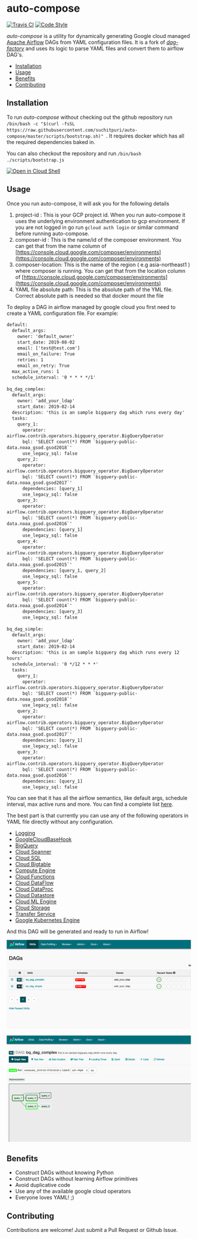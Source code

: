 # auto-compose

[![Travis CI](https://img.shields.io/travis/ajbosco/dag-factory.svg?style=flat-square)](https://travis-ci.com/suchitpuri/auto-compose)
[![Code Style](https://img.shields.io/badge/code%20style-black-000000.svg?style=flat-square)](https://github.com/ambv/black)

*auto-compose* is a utility for dynamically generating Google cloud managed [Apache Airflow](https://cloud.google.com/composer/) DAGs from YAML configuration files. It is a fork of [*dag-factory*](https://github.com/ajbosco/dag-factory) and uses its logic to parse YAML files and convert them to airflow DAG's.

- [Installation](#installation)
- [Usage](#usage)
- [Benefits](#benefits)
- [Contributing](#contributing)
  
## Installation

To run *auto-compose* without checking out the github repository run `/bin/bash -c "$(curl -fsSL  https://raw.githubusercontent.com/suchitpuri/auto-compose/master/scripts/bootstrap.sh)"
`. It requires docker which has all the required dependencies baked in.

You can also checkout the repository and run `/bin/bash ./scripts/bootstrap.js` 

[![Open in Cloud Shell](http://gstatic.com/cloudssh/images/open-btn.svg)](https://console.cloud.google.com/cloudshell/editor?cloudshell_git_repo=https%3A%2F%2Fgithub.com%2Fsuchitpuri%2Fauto-compose&cloudshell_print=cloudshell-run.txt&cloudshell_open_in_editor=bootstrap.sh)


## Usage

Once you run auto-compose, it will ask you for the following details
1. project-id : This is your GCP project id. When you run auto-compose it uses the underlying environment authentication to gcp environment. If you are not logged in go run `gcloud auth login` or similar command before running auto-compose.
2. composer-id : This is the name/id of the composer environment. You can get that from the name column of [https://console.cloud.google.com/composer/environments](https://console.cloud.google.com/composer/environments) 
3. composer-location: This is the name of the region ( e.g asia-northeast1 ) where composer is running. You can get that from the location column of [https://console.cloud.google.com/composer/environments](https://console.cloud.google.com/composer/environments)
4. YAML file absolute path: This is the absolute path of the YML file. Correct absolute path is needed so that docker mount the file 

To deploy a DAG in airflow managed by google cloud you first need to create a YAML configuration file. For example:

```
default:
  default_args:
    owner: 'default_owner'
    start_date: 2019-08-02
    email: ['test@test.com']
    email_on_failure: True
    retries: 1
    email_on_retry: True
  max_active_runs: 1
  schedule_interval: '0 * * * */1'

bq_dag_complex:
  default_args:
    owner: 'add_your_ldap'
    start_date: 2019-02-14
  description: 'this is an sample bigquery dag which runs every day'
  tasks:
    query_1:
      operator: airflow.contrib.operators.bigquery_operator.BigQueryOperator
      bql: 'SELECT count(*) FROM `bigquery-public-data.noaa_gsod.gsod2018`'
      use_legacy_sql: false
    query_2:
      operator: airflow.contrib.operators.bigquery_operator.BigQueryOperator
      bql: 'SELECT count(*) FROM `bigquery-public-data.noaa_gsod.gsod2017`'
      dependencies: [query_1]
      use_legacy_sql: false
    query_3:
      operator: airflow.contrib.operators.bigquery_operator.BigQueryOperator
      bql: 'SELECT count(*) FROM `bigquery-public-data.noaa_gsod.gsod2016`'
      dependencies: [query_1]
      use_legacy_sql: false
    query_4:
      operator: airflow.contrib.operators.bigquery_operator.BigQueryOperator
      bql: 'SELECT count(*) FROM `bigquery-public-data.noaa_gsod.gsod2015`'
      dependencies: [query_1, query_2]
      use_legacy_sql: false
    query_5:
      operator: airflow.contrib.operators.bigquery_operator.BigQueryOperator
      bql: 'SELECT count(*) FROM `bigquery-public-data.noaa_gsod.gsod2014`'
      dependencies: [query_3]
      use_legacy_sql: false

bq_dag_simple:
  default_args:
    owner: 'add_your_ldap'
    start_date: 2019-02-14
  description: 'this is an sample bigquery dag which runs every 12 hours'
  schedule_interval: '0 */12 * * *'
  tasks:
    query_1:
      operator: airflow.contrib.operators.bigquery_operator.BigQueryOperator
      bql: 'SELECT count(*) FROM `bigquery-public-data.noaa_gsod.gsod2018`'
      use_legacy_sql: false
    query_2:
      operator: airflow.contrib.operators.bigquery_operator.BigQueryOperator
      bql: 'SELECT count(*) FROM `bigquery-public-data.noaa_gsod.gsod2017`'
      dependencies: [query_1]
      use_legacy_sql: false
    query_3:
      operator: airflow.contrib.operators.bigquery_operator.BigQueryOperator
      bql: 'SELECT count(*) FROM `bigquery-public-data.noaa_gsod.gsod2016`'
      dependencies: [query_1]
      use_legacy_sql: false

```

You can see that it has all the airflow semantics, like default args, schedule interval, max active runs and more.
You can find a complete list [here](https://airflow.readthedocs.io/en/latest/code.html#airflow.models.BaseOperator).

The best part is that currently you can use any of the following operators in YAML file directly without any configuration.

* [Logging](https://airflow.readthedocs.io/en/latest/integration.html#id2)
* [GoogleCloudBaseHook](https://airflow.readthedocs.io/en/latest/integration.html#googlecloudbasehook)
* [BigQuery](https://airflow.readthedocs.io/en/latest/integration.html#bigquery)
* [Cloud Spanner](https://airflow.readthedocs.io/en/latest/integration.html#cloud-spanner)
* [Cloud SQL](https://airflow.readthedocs.io/en/latest/integration.html#cloud-sql)
* [Cloud Bigtable](https://airflow.readthedocs.io/en/latest/integration.html#cloud-bigtable)
* [Compute Engine](https://airflow.readthedocs.io/en/latest/integration.html#compute-engine)
* [Cloud Functions](https://airflow.readthedocs.io/en/latest/integration.html#cloud-functions)
* [Cloud DataFlow](https://airflow.readthedocs.io/en/latest/integration.html#cloud-dataflow)
* [Cloud DataProc](https://airflow.readthedocs.io/en/latest/integration.html#cloud-dataflow)
* [Cloud Datastore](https://airflow.readthedocs.io/en/latest/integration.html#cloud-datastore)
* [Cloud ML Engine](https://airflow.readthedocs.io/en/latest/integration.html#cloud-ml-engine)
* [Cloud Storage](https://airflow.readthedocs.io/en/latest/integration.html#cloud-storage)
* [Transfer Service](https://airflow.readthedocs.io/en/latest/integration.html#transfer-service)
* [Google Kubernetes Engine](https://airflow.readthedocs.io/en/latest/integration.html#google-kubernetes-engine)


And this DAG will be generated and ready to run in Airflow!

![screenshot](/img/example_dag.png)

![screenshot](/img/example_dag_2.png)

## Benefits

* Construct DAGs without knowing Python
* Construct DAGs without learning Airflow primitives
* Avoid duplicative code
* Use any of the available google cloud operators
* Everyone loves YAML! ;)

## Contributing

Contributions are welcome! Just submit a Pull Request or Github Issue.


